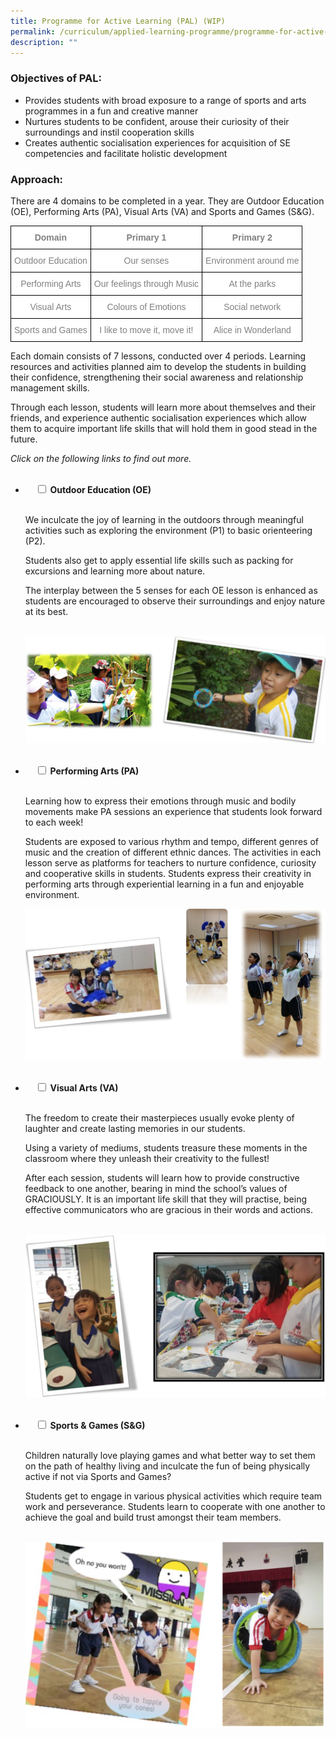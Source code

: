 ```yaml
---
title: Programme for Active Learning (PAL) (WIP)
permalink: /curriculum/applied-learning-programme/programme-for-active-learning/
description: ""
---
```

### Objectives of PAL:

*   Provides students with broad exposure to a range of sports and arts programmes in a fun and creative manner
*   Nurtures students to be confident, arouse their curiosity of their surroundings and instil cooperation skills
*   Creates authentic socialisation experiences for acquisition of SE competencies and facilitate holistic development

### Approach:

There are 4 domains to be completed in a year. They are Outdoor Education (OE), Performing Arts (PA), Visual Arts (VA) and Sports and Games (S&G).

<style type="text/css">
.tg  {border-collapse:collapse;border-spacing:0;}
.tg td{border-color:black;border-style:solid;border-width:1px;font-family:Arial, sans-serif;font-size:14px;
  overflow:hidden;padding:10px 5px;word-break:normal;}
.tg th{border-color:black;border-style:solid;border-width:1px;font-family:Arial, sans-serif;font-size:14px;
  font-weight:normal;overflow:hidden;padding:10px 5px;word-break:normal;}
.tg .tg-ukh9{background-color:#FFF;color:#808080;font-weight:bold;text-align:center;vertical-align:top}
.tg .tg-fap0{background-color:#FFF;color:#808080;text-align:center;vertical-align:middle}
</style>
<table class="tg">
<thead>
  <tr>
    <th class="tg-ukh9"><span style="font-weight:bold">Domain</span></th>
    <th class="tg-ukh9"><span style="font-weight:bold">Primary 1</span></th>
    <th class="tg-ukh9"><span style="font-weight:bold">Primary 2</span></th>
  </tr>
</thead>
<tbody>
  <tr>
    <td class="tg-fap0">Outdoor Education</td>
    <td class="tg-fap0">Our senses</td>
    <td class="tg-fap0">Environment around me</td>
  </tr>
  <tr>
    <td class="tg-fap0">Performing Arts</td>
    <td class="tg-fap0">Our feelings through Music</td>
    <td class="tg-fap0">At the parks</td>
  </tr>
  <tr>
    <td class="tg-fap0">Visual Arts</td>
    <td class="tg-fap0">Colours of Emotions</td>
    <td class="tg-fap0">Social network</td>
  </tr>
  <tr>
    <td class="tg-fap0">Sports and Games</td>
    <td class="tg-fap0">I like to move it, move it!</td>
    <td class="tg-fap0">Alice in Wonderland</td>
  </tr>
</tbody>
</table>

Each domain consists of 7 lessons, conducted over 4 periods. Learning resources and activities planned aim to develop the students in building their confidence, strengthening their social awareness and relationship management skills.

Through each lesson, students will learn more about themselves and their friends, and experience authentic socialisation experiences which allow them to acquire important life skills that will hold them in good stead in the future.

_Click on the following links to find out more._

<ul class="jekyllcodex_accordion">  
  <li>  
    <input type="checkbox" id="accordion1">  
		<label for="accordion1"><b>Outdoor Education (OE)</b></label>  
    <div>  
      <p>We inculcate the joy of learning in the outdoors through meaningful activities such as exploring the environment (P1) to basic orienteering (P2).

Students also get to apply essential life skills such as packing for excursions and learning more about nature.

The interplay between the 5 senses for each OE lesson is enhanced as students are encouraged to observe their surroundings and enjoy nature at its best.</p>  
<img src="/images/PAL%201.png">
    </div>  
</li>
<li>  
    <input type="checkbox" id="accordion2">  
	<label for="accordion2"><b>Performing Arts (PA)</b></label>  
    <div>  
      <p>Learning how to express their emotions through music and bodily movements make PA sessions an experience that students look forward to each week!<br>

Students are exposed to various rhythm and tempo, different genres of music and the creation of different ethnic dances. The activities in each lesson serve as platforms for teachers to nurture confidence, curiosity and cooperative skills in students. Students express their creativity in performing arts through experiential learning in a fun and enjoyable environment.</p>
<img src="/images/PAL%202.png">
    </div>  
</li>
<li>  
    <input type="checkbox" id="accordion3">  
	<label for="accordion3"><b>Visual Arts (VA)</b></label>  
    <div>  
      <p>The freedom to create their masterpieces usually evoke plenty of laughter and create lasting memories in our students.<br>

Using a variety of mediums, students treasure these moments in the classroom where they unleash their creativity to the fullest!<br>

After each session, students will learn how to provide constructive feedback to one another, bearing in mind the school’s values of GRACIOUSLY. It is an important life skill that they will practise, being effective communicators who are gracious in their words and actions.</p>  
<img src="/images/PAL%203.png">
    </div>  
</li>
<li>  
    <input type="checkbox" id="accordion4">  
	<label for="accordion4"><b>Sports & Games (S&G)</b></label>  
    <div>  
      <p>Children naturally love playing games and what better way to set them on the path of healthy living and inculcate the fun of being physically active if not via Sports and Games?<br>

Students get to engage in various physical activities which require team work and perseverance. Students learn to cooperate with one another to achieve the goal and build trust amongst their team members.</p>  
<img src="/images/PAL%204.png">
    </div>  
</li>
</ul>